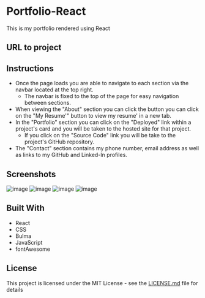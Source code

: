 # Portfolio-React

This is my portfolio rendered using React 

## URL to project


## Instructions
- Once the page loads you are able to navigate to each section via the navbar located at the top right.
  - The navbar is fixed to the top of the page for easy navigation between sections.
- When viewing the "About" section you can click the button you can click on the "My Resume'" button to view my resume' in a new tab.
- In the "Portfolio" section you can click on the "Deployed" link within a project's card and you will be taken to the hosted site for that project.
  - If you click on the "Source Code" link you will be take to the project's GitHub repository.
- The "Contact" section contains my phone number, email address as well as links to my GitHub and Linked-In profiles.

## Screenshots
![image](https://user-images.githubusercontent.com/54122844/79626002-13233b00-80ea-11ea-8b9b-c6441c407e44.png)
![image](https://user-images.githubusercontent.com/54122844/79626016-26360b00-80ea-11ea-9d95-18ca5824b975.png)
![image](https://user-images.githubusercontent.com/54122844/79626031-3948db00-80ea-11ea-832d-ed13aa87294c.png)
![image](https://user-images.githubusercontent.com/54122844/79626038-49f95100-80ea-11ea-8cfa-def29c349566.png)


## Built With

* React
* CSS
* Bulma
* JavaScript
* fontAwesome



## License

This project is licensed under the MIT License - see the [LICENSE.md](LICENSE.md) file for details




